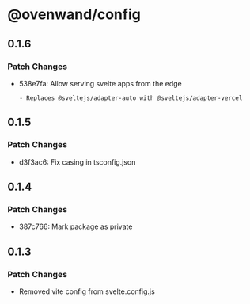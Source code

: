# @ovenwand/config

## 0.1.6

### Patch Changes

- 538e7fa: Allow serving svelte apps from the edge

      - Replaces @sveltejs/adapter-auto with @sveltejs/adapter-vercel

## 0.1.5

### Patch Changes

- d3f3ac6: Fix casing in tsconfig.json

## 0.1.4

### Patch Changes

- 387c766: Mark package as private

## 0.1.3

### Patch Changes

- Removed vite config from svelte.config.js
